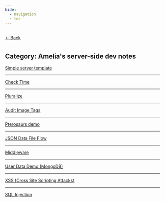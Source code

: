 ```yaml
---
hide:
  - navigation
  - toc
---
```


<div class="back-button">
    <br>
    <a href="javascript:history.back()">← Back</a>
    <br>
</div>

#
## Category: Amelia's server-side dev notes

<!-- - [Simple server template](simpleTemplate.md)
- [Check Time](checkTime.md)
- [Pluralize](pluralize.md)
- [Audit Image Tags](aduitImgTags.md) -->

<div class="category-index">
  <a href="../../INFO441/simpleTemplate" class="index-link">Simple server template</a>
  <hr>
  <a href="../../INFO441/checkTime" class="index-link">Check Time</a>
  <hr>
  <a href="../../INFO441/pluralize" class="index-link">Pluralize</a>
  <hr>
  <a href="../../INFO441/aduitImgTags" class="index-link">Audit Image Tags</a>
  <hr>
  <a href="../../INFO441/pterosaurs" class="index-link">Pterosaurs demo</a>
  <hr>
  <a href="../../INFO441/jsonDataFileFlow" class="index-link">JSON Data File Flow</a>
  <hr>
  <a href="../../INFO441/middleware" class="index-link">Middleware</a>
  <hr>
  <a href="../../INFO441/userdatamongo" class="index-link">User Data Demo (MongoDB)</a>
  <hr>
  <a href="../../INFO441/xss" class="index-link">XSS (Cross Site Scripting Attacks)</a>
  <hr>
  <a href="../../INFO441/sqlinjection" class="index-link">SQL Injection</a>
</div>
